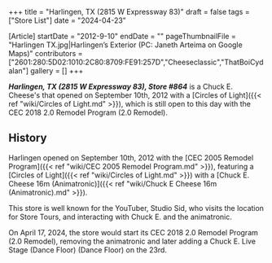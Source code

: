 +++
title = "Harlingen, TX (2815 W Expressway 83)"
draft = false
tags = ["Store List"]
date = "2024-04-23"

[Article]
startDate = "2012-9-10"
endDate = ""
pageThumbnailFile = "Harlingen TX.jpg|Harlingen’s Exterior (PC: Janeth Arteima on Google Maps)"
contributors = ["2601:280:5D02:1010:2C80:8709:FE91:257D","Cheeseclassic","ThatBoiCydalan"]
gallery = []
+++

<b><i>Harlingen, TX (2815 W Expressway 83), Store #864</b></i> is a Chuck E. Cheese's that opened on September 10th, 2012 with a [Circles of Light]({{< ref "wiki/Circles of Light.md" >}}), which is still open to this day with the CEC 2018 2.0 Remodel Program (2.0 Remodel).

<h2>History</h2>
Harlingen opened on September 10th, 2012 with the [CEC 2005 Remodel Program]({{< ref "wiki/CEC 2005 Remodel Program.md" >}}), featuring  a [Circles of Light]({{< ref "wiki/Circles of Light.md" >}}) with a [Chuck E. Cheese 16m (Animatronic)]({{< ref "wiki/Chuck E Cheese 16m (Animatronic).md" >}}).

This store is well known for the YouTuber, Studio Sid, who visits the location for Store Tours, and interacting with Chuck E. and the animatronic.

On April 17, 2024, the store would start its CEC 2018 2.0 Remodel Program (2.0 Remodel), removing the animatronic and later adding a Chuck E. Live Stage (Dance Floor) (Dance Floor) on the 23rd.